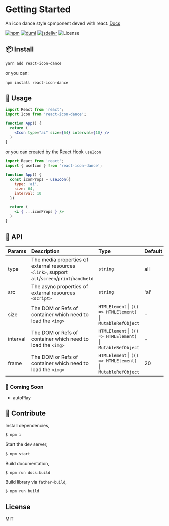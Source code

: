 # Getting Started

An icon dance style cpmponent deved with react. [Docs](https://react-icon-dance.vercel.app/)

[![npm](https://img.shields.io/npm/v/react-icon-dance?color=orange)](https://www.npmjs.com/package/react-image-dangling)
[![dumi](https://img.shields.io/badge/docs%20by-dumi-blue)](https://github.com/umijs/dumi)
[![jsdelivr](https://data.jsdelivr.com/v1/package/npm/react-icon-dance/badge)](https://www.jsdelivr.com/package/npm/react-icon-dance)
![License](https://img.shields.io/npm/l/react-icon-dance?style=flat-square&color=red)

## 📦 Install

```bash
yarn add react-icon-dance
```

or you can:

```bash
npm install react-icon-dance
```

## 🚀 Usage

```jsx | pure
import React from 'react';
import Icon from 'react-icon-dance';

function App() {
  return (
    <Icon type="ai" size={64} interval={10} />
  )
}
```

or you can created by the React Hook `useIcon`

```jsx | pure
import React from 'react';
import { useIcon } from 'react-icon-dance';

function App() {
  const iconProps = useIcon({
    type: 'ai', 
    size: 64,
    interval: 10
  })

  return (
    <i { ...iconProps } />
  )
}
```

## 📔 API

| Params     | Description                                  | Type     | Default |
|------------|:----------------------------------------------|:----------|:---------|
| type | The media properties of extarnal resources `<link>`, support `all`/`screen`/`print`/`handheld` | `string` | all       |
| src | The async properties of extarnal resources `<script>` | `string` | 'ai'       |
| size | The DOM or Refs of container which need to load the `<img>` | `HTMLElement` \| `(() => HTMLElement)` \| `MutableRefObject` | -      |
| interval | The DOM or Refs of container which need to load the `<img>` | `HTMLElement` \| `(() => HTMLElement)` \| `MutableRefObject` | -      |
| frame | The DOM or Refs of container which need to load the `<img>` | `HTMLElement` \| `(() => HTMLElement)` \| `MutableRefObject` | 20      |

### 🔢 Coming Soon

- autoPlay
## 🔨 Contribute

Install dependencies,

```bash
$ npm i
```

Start the dev server,

```bash
$ npm start
```

Build documentation,

```bash
$ npm run docs:build
```

Build library via `father-build`,

```bash
$ npm run build
```

## License

MIT